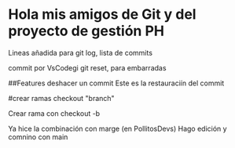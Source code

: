 # Hola mis amigos de Git y del proyecto de gestión PH

Lineas añadida para git log, lista de commits

commit por VsCodegi
git reset, para embarradas

##Features
deshacer un commit
Este es la restauraciín del commit

#crear ramas checkout "branch"

Crear rama con checkout -b

Ya hice la combinación con marge (en PollitosDevs)
Hago edición y comnino con main